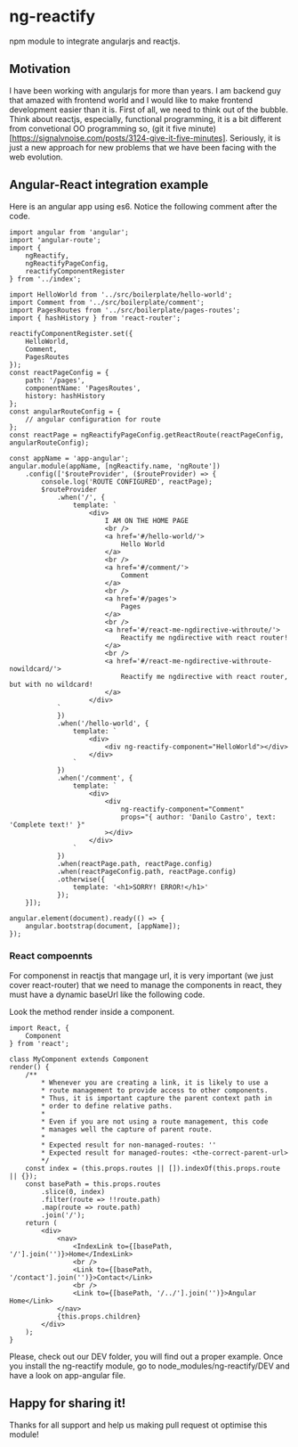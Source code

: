 # ng-reactify
npm module to integrate angularjs and reactjs.

## Motivation
I have been working with angularjs for more than years. I am backend guy that amazed with frontend 
world and I would like to make frontend development easier than it is.
First of all, we need to think out of the bubble. Think about reactjs, especially, functional programming,
it is a bit different from convetional OO programming so, (git it five minute)[https://signalvnoise.com/posts/3124-give-it-five-minutes].
Seriously, it is just a new approach for new problems that we have been facing with the web evolution.

## Angular-React integration example
Here is an angular app using es6. Notice the following comment after the code.
```
import angular from 'angular';
import 'angular-route';
import {
    ngReactify,
    ngReactifyPageConfig,
    reactifyComponentRegister
} from '../index';

import HelloWorld from '../src/boilerplate/hello-world';
import Comment from '../src/boilerplate/comment';
import PagesRoutes from '../src/boilerplate/pages-routes';
import { hashHistory } from 'react-router';

reactifyComponentRegister.set({
    HelloWorld,
    Comment,
    PagesRoutes
});
const reactPageConfig = {
    path: '/pages',
    componentName: 'PagesRoutes',
    history: hashHistory
};
const angularRouteConfig = {
    // angular configuration for route
};
const reactPage = ngReactifyPageConfig.getReactRoute(reactPageConfig, angularRouteConfig);

const appName = 'app-angular';
angular.module(appName, [ngReactify.name, 'ngRoute'])
    .config(['$routeProvider', ($routeProvider) => {
        console.log('ROUTE CONFIGURED', reactPage);
        $routeProvider
            .when('/', {
                template: `
                    <div>
                        I AM ON THE HOME PAGE
                        <br />
                        <a href='#/hello-world/'>
                            Hello World
                        </a>
                        <br />
                        <a href='#/comment/'>
                            Comment
                        </a>
                        <br />
                        <a href='#/pages'>
                            Pages
                        </a>
                        <br />
                        <a href='#/react-me-ngdirective-withroute/'>
                            Reactify me ngdirective with react router!
                        </a>
                        <br />
                        <a href='#/react-me-ngdirective-withroute-nowildcard/'>
                            Reactify me ngdirective with react router, but with no wildcard!
                        </a>
                    </div>
            `
            })
            .when('/hello-world', {
                template: `
                    <div>
                        <div ng-reactify-component="HelloWorld"></div>
                    </div>
                `
            })
            .when('/comment', {
                template: `
                    <div>
                        <div
                            ng-reactify-component="Comment"
                            props="{ author: 'Danilo Castro', text: 'Complete text!' }"
                        ></div>
                    </div>
                `
            })
            .when(reactPage.path, reactPage.config)
            .when(reactPageConfig.path, reactPage.config)
            .otherwise({
                template: '<h1>SORRY! ERROR!</h1>'
            });
    }]);

angular.element(document).ready(() => {
    angular.bootstrap(document, [appName]);
});
```
### React compoennts
For componenst in reactjs that mangage url, it is very important (we just cover react-router) that we need to
manage the <Link> components in react, they must have a dynamic baseUrl like the following code.

Look the method render inside a component.
```
import React, {
    Component
} from 'react';

class MyComponent extends Component
render() {
    /**
        * Whenever you are creating a link, it is likely to use a 
        * route management to provide access to other components.
        * Thus, it is important capture the parent context path in
        * order to define relative paths.
        * 
        * Even if you are not using a route management, this code
        * manages well the capture of parent route.
        * 
        * Expected result for non-managed-routes: ''
        * Expected result for managed-routes: <the-correct-parent-url>
        */
    const index = (this.props.routes || []).indexOf(this.props.route || {});
    const basePath = this.props.routes
        .slice(0, index)
        .filter(route => !!route.path)
        .map(route => route.path)
        .join('/');
    return (
        <div>
            <nav>
                <IndexLink to={[basePath, '/'].join('')}>Home</IndexLink>
                <br />
                <Link to={[basePath, '/contact'].join('')}>Contact</Link>
                <br />
                <Link to={[basePath, '/../'].join('')}>Angular Home</Link>
            </nav>
            {this.props.children}
        </div>
    );
}
```

Please, check out our DEV folder, you will find out a proper example. Once you install
the ng-reactify module, go to node_modules/ng-reactify/DEV and have a look on app-angular
file.

## Happy for sharing it!
Thanks for all support and help us making pull request ot optimise this module! 